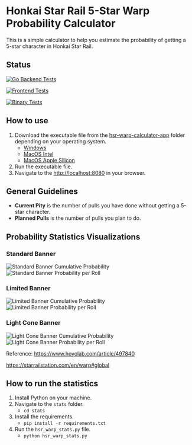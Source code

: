 # Honkai Star Rail 5-Star Warp Probability Calculator

This is a simple calculator to help you estimate the probability of getting a 5-star character in Honkai Star Rail.

## Status

[![Go Backend Tests](https://github.com/sakan811/honkai-star-rail-warp-calculator/actions/workflows/go-test.yml/badge.svg)](https://github.com/sakan811/honkai-star-rail-warp-calculator/actions/workflows/go-test.yml)

[![Frontend Tests](https://github.com/sakan811/honkai-star-rail-warp-calculator/actions/workflows/frontend-test.yml/badge.svg)](https://github.com/sakan811/honkai-star-rail-warp-calculator/actions/workflows/frontend-test.yml)

[![Binary Tests](https://github.com/sakan811/honkai-star-rail-warp-calculator/actions/workflows/binary-test.yml/badge.svg)](https://github.com/sakan811/honkai-star-rail-warp-calculator/actions/workflows/binary-test.yml)

## How to use

1. Download the executable file from the [hsr-warp-calculator-app](./hsr-warp-calculator-app/) folder depending on your operating system.
    - [Windows](./hsr-warp-calculator-app/windows/hsrbannercalc.exe)
    - [MacOS Intel](./hsr-warp-calculator-app/macos-intel/HSRBannerCalc.app/Contents/MacOS/hsrbannercalc)
    - [MacOS Apple Silicon](.hsr-warp-calculator-app/macos-silicon/HSRBannerCalc.app/Contents/MacOS/hsrbannercalc)
2. Run the executable file.
3. Navigate to the <http://localhost:8080> in your browser.

## General Guidelines

- **Current Pity** is the number of pulls you have done without getting a 5-star character.
- **Planned Pulls** is the number of pulls you plan to do.

## Probability Statistics Visualizations

### Standard Banner

![Standard Banner Cumulative Probability](stats/graph/hsr_standard_banner_stats_cumulative.jpg)
![Standard Banner Probability per Roll](stats/graph/hsr_standard_banner_stats_distribution.jpg)

### Limited Banner

![Limited Banner Cumulative Probability](stats/graph/hsr_limited_banner_stats_cumulative.jpg)
![Limited Banner Probability per Roll](stats/graph/hsr_limited_banner_stats_distribution.jpg)

### Light Cone Banner

![Light Cone Banner Cumulative Probability](stats/graph/hsr_light_cone_banner_stats_cumulative.jpg)
![Light Cone Banner Probability per Roll](stats/graph/hsr_light_cone_banner_stats_distribution.jpg)

Reference:
<https://www.hoyolab.com/article/497840>

<https://starrailstation.com/en/warp#global>

## How to run the statistics

1. Install Python on your machine.
2. Navigate to the `stats` folder.
   - `cd stats`
3. Install the requirements.
   - `pip install -r requirements.txt`
4. Run the `hsr_warp_stats.py` file.
   - `python hsr_warp_stats.py`

